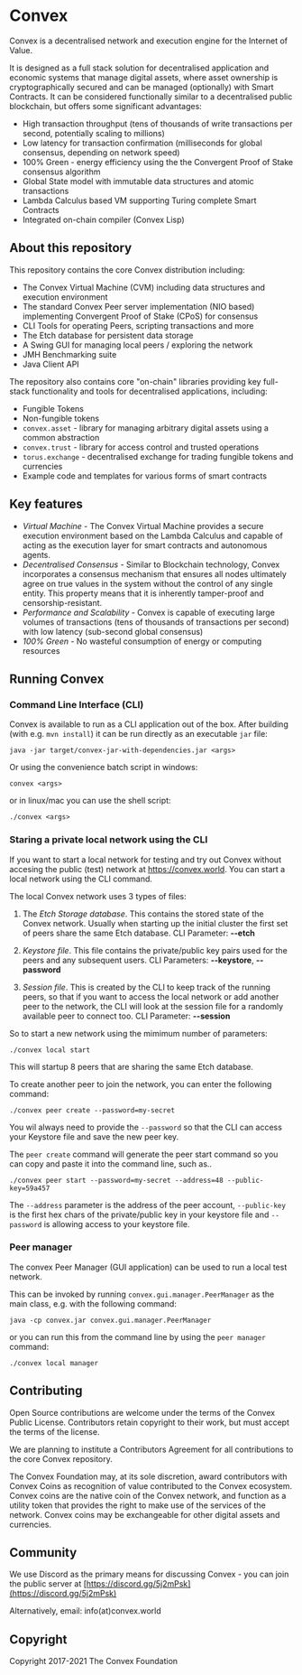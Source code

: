 # Convex

Convex is a decentralised network and execution engine for the Internet of Value.

It is designed as a full stack solution for decentralised application and economic systems that manage digital assets, where asset ownership is cryptographically secured and can be managed (optionally) with Smart Contracts. It can be considered functionally similar to a decentralised public blockchain, but offers some significant advantages:

- High transaction throughput (tens of thousands of write transactions per second, potentially scaling to millions)
- Low latency for transaction confirmation (milliseconds for global consensus, depending on network speed)
- 100% Green - energy efficiency using the the Convergent Proof of Stake consensus algorithm
- Global State model with immutable data structures and atomic transactions
- Lambda Calculus based VM supporting Turing complete Smart Contracts
- Integrated on-chain compiler (Convex Lisp)

## About this repository

This repository contains the core Convex distribution including:

- The Convex Virtual Machine (CVM) including data structures and execution environment
- The standard Convex Peer server implementation (NIO based) implementing Convergent Proof of Stake (CPoS) for consensus
- CLI Tools for operating Peers, scripting transactions and more
- The Etch database for persistent data storage
- A Swing GUI for managing local peers / exploring the network
- JMH Benchmarking suite
- Java Client API

The repository also contains core "on-chain" libraries providing key full-stack functionality and tools for decentralised applications, including:

- Fungible Tokens
- Non-fungible tokens
- `convex.asset` - library for managing arbitrary digital assets using a common abstraction
- `convex.trust` - library for access control and trusted operations
- `torus.exchange` - decentralised exchange for trading fungible tokens and currencies
- Example code and templates for various forms of smart contracts

## Key features

* *Virtual Machine* - The Convex Virtual Machine provides a secure execution environment based on the Lambda Calculus and capable of acting as the execution layer for smart contracts and autonomous agents.
* *Decentralised Consensus* - Similar to Blockchain technology, Convex incorporates a consensus mechanism that ensures all nodes ultimately agree on true values in the system without the control of any single entity. This property means that it is inherently tamper-proof and censorship-resistant.
* *Performance and Scalability* - Convex is capable of executing large volumes of transactions (tens of thousands of transactions per second) with low latency (sub-second global consensus)
* *100% Green* - No wasteful consumption of energy or computing resources

## Running Convex

### Command Line Interface (CLI)

Convex is available to run as a CLI application out of the box. After building (with e.g. `mvn install`) it can be run directly as an executable `jar` file:

```
java -jar target/convex-jar-with-dependencies.jar <args>
```

Or using the convenience batch script in windows:

```
convex <args>
```

or in linux/mac you can use the shell script:

```
./convex <args>
```

### Staring a private local network using the CLI

If you want to start a local network for testing and try out Convex without accesing the public (test) network at https://convex.world. You can start a local network using the CLI command.

The local Convex network uses 3 types of files:

1. The *Etch Storage database*. This contains the stored state of the Convex network. Usually when starting up the initial cluster the first set of peers share the same Etch database. CLI Parameter: **--etch**

2. *Keystore file*. This file contains the private/public key pairs used for the peers and any subsequent users. CLI Parameters: **--keystore**, **--password**

3. *Session file*. This is created by the CLI to keep track of the running peers, so that if you want to access the local network or add another peer to the network, the CLI will look at the session file for a randomly available peer to connect too. CLI Parameter: **--session**


So to start a new network using the mimimum number of parameters:

```
./convex local start
```

This will startup 8 peers that are sharing the same Etch database.

To create another peer to join the network, you can enter the following command:

```
./convex peer create --password=my-secret
```
You wil always need to provide the `--password` so that the CLI can access your Keystore file and save the new peer key.

The `peer create` command will generate the peer start command so you can copy and paste it into the command line, such as..

```
./convex peer start --password=my-secret --address=48 --public-key=59a457
```

The `--address` parameter is the address of the peer account, `--public-key` is the first hex chars of the private/public key in your keystore file and `--password` is allowing access to your keystore file.



### Peer manager

The convex Peer Manager (GUI application) can be used to run a local test network.

This can be invoked by running `convex.gui.manager.PeerManager` as the main class, e.g. with the following command:

`java -cp convex.jar convex.gui.manager.PeerManager`

or you can run this from the command line by using the `peer manager` command:

```
./convex local manager
```



## Contributing

Open Source contributions are welcome under the terms of the Convex Public License. Contributors retain copyright to their work, but must accept the terms of the license.

We are planning to institute a Contributors Agreement for all contributions to the core Convex repository.

The Convex Foundation may, at its sole discretion, award contributors with Convex Coins as recognition of value contributed to the Convex ecosystem. Convex coins are the native coin of the Convex network, and function as a utility token that provides the right to make use of the services of the network. Convex coins may be exchangeable for other digital assets and currencies.

## Community

We use Discord as the primary means for discussing Convex - you can join the public server at [https://discord.gg/5j2mPsk](https://discord.gg/5j2mPsk)

Alternatively, email: info(at)convex.world

## Copyright

Copyright 2017-2021 The Convex Foundation
